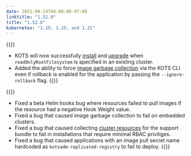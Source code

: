 ```yaml
---
date: 2021-09-24T08:00:00-07:00
linktitle: "1.52.0"
title: "1.52.0"
kubernetes: "1.19, 1.20, and 1.21"
---
```


{{<features>}}
 * KOTS will now successfully [install](/kots-cli/install/) and [upgrade](/kots-cli/admin-console/upgrade/) when `readOnlyRootFilesystem` is specified in an existing cluster.
 * Added the ability to force [image garbage collection](/kots-cli/admin-console/garbage-collect-images/) via the KOTS CLI even if rollback is enabled for the application by passing the `--ignore-rollback` flag.
{{</features>}}

{{<fixes>}}
 * Fixed a beta Helm hooks bug where resources failed to pull images if the resource had a negative Hook Weight value.
 * Fixed a bug that caused image garbage collection to fail on embedded clusters.
 * Fixed a bug that caused collecting [cluster resources](https://troubleshoot.sh/docs/collect/cluster-resources/) for the support bundle to fail in installations that require minimal RBAC priviliges.
 * Fixed a bug that caused applications with an image pull secret name hardcoded as `kotsadm-replicated-registry` to fail to deploy.
{{</fixes>}}
